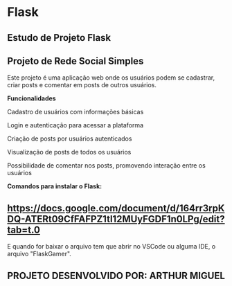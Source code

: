 # Flask
Estudo de Projeto Flask
-----------------------

Projeto de Rede Social Simples
------------------------------

Este projeto é uma aplicação web onde os usuários podem se cadastrar, criar posts e comentar em posts de outros usuários.

**Funcionalidades**

Cadastro de usuários com informações básicas

Login e autenticação para acessar a plataforma

Criação de posts por usuários autenticados

Visualização de posts de todos os usuários

Possibilidade de comentar nos posts, promovendo interação entre os usuários

**Comandos para instalar o Flask:**

https://docs.google.com/document/d/164rr3rpKDQ-ATERt09CfFAFPZ1tl12MUyFGDF1n0LPg/edit?tab=t.0
--------------------------------------------------------------------------------------------

E quando for baixar o arquivo tem que abrir no VSCode ou alguma IDE, o arquivo "FlaskGamer".

PROJETO DESENVOLVIDO POR: ARTHUR MIGUEL
---------------------------------------